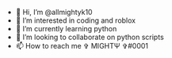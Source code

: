 - 👋 Hi, I’m @allmightyk10
- 👀 I’m interested in coding and roblox
- 🌱 I’m currently learning python
- 💞️ I’m looking to collaborate on python scripts
- 📫 How to reach me ✞ MIGHTΨ ✞#0001

<!---
allmightyk10/allmightyk10 is a ✨ special ✨ repository because its `README.md` (this file) appears on your GitHub profile.
You can click the Preview link to take a look at your changes.
--->
